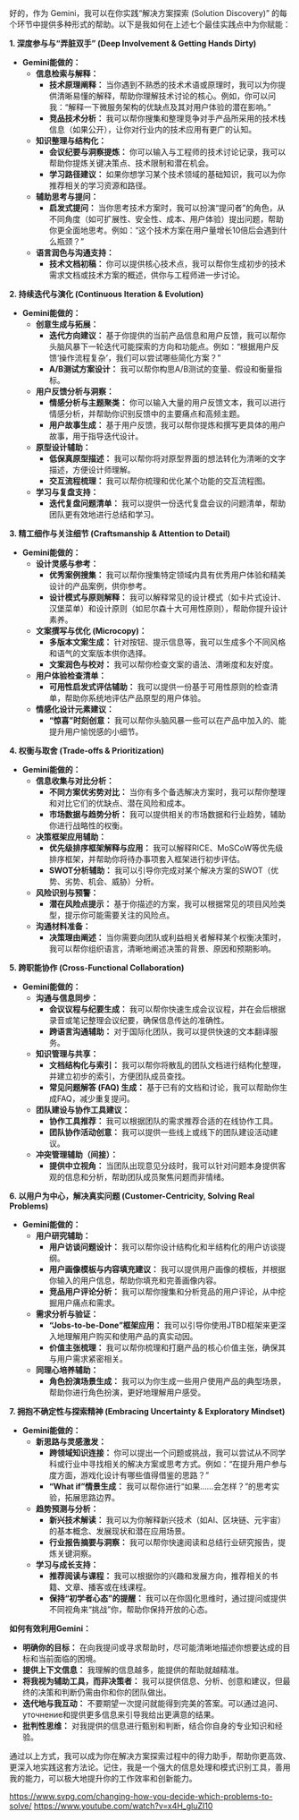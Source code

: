 好的，作为 Gemini，我可以在你实践“解决方案探索 (Solution Discovery)” 的每个环节中提供多种形式的帮助。以下是我如何在上述七个最佳实践点中为你赋能：

**1. 深度参与与“弄脏双手” (Deep Involvement & Getting Hands Dirty)**

*   **Gemini能做的：**
    *   **信息检索与解释：**
        *   **技术原理阐释：** 当你遇到不熟悉的技术术语或原理时，我可以为你提供清晰易懂的解释，帮助你理解技术讨论的核心。例如，你可以问我：“解释一下微服务架构的优缺点及其对用户体验的潜在影响。”
        *   **竞品技术分析：** 我可以帮你搜集和整理竞争对手产品所采用的技术栈信息（如果公开），让你对行业内的技术应用有更广的认知。
    *   **知识整理与结构化：**
        *   **会议纪要与洞察提炼：** 你可以输入与工程师的技术讨论记录，我可以帮助你提炼关键决策点、技术限制和潜在机会。
        *   **学习路径建议：** 如果你想学习某个技术领域的基础知识，我可以为你推荐相关的学习资源和路径。
    *   **辅助思考与提问：**
        *   **启发式提问：** 当你思考技术方案时，我可以扮演“提问者”的角色，从不同角度（如可扩展性、安全性、成本、用户体验）提出问题，帮助你更全面地思考。例如：“这个技术方案在用户量增长10倍后会遇到什么瓶颈？”
    *   **语言润色与沟通支持：**
        *   **技术文档初稿：** 你可以提供核心技术点，我可以帮你生成初步的技术需求文档或技术方案的概述，供你与工程师进一步讨论。

**2. 持续迭代与演化 (Continuous Iteration & Evolution)**

*   **Gemini能做的：**
    *   **创意生成与拓展：**
        *   **迭代方向建议：** 基于你提供的当前产品信息和用户反馈，我可以帮你头脑风暴下一轮迭代可能探索的方向和功能点。例如：“根据用户反馈‘操作流程复杂’，我们可以尝试哪些简化方案？”
        *   **A/B测试方案设计：** 我可以帮你构思A/B测试的变量、假设和衡量指标。
    *   **用户反馈分析与洞察：**
        *   **情感分析与主题聚类：** 你可以输入大量的用户反馈文本，我可以进行情感分析，并帮助你识别反馈中的主要痛点和高频主题。
        *   **用户故事生成：** 基于用户反馈，我可以帮你提炼和撰写更具体的用户故事，用于指导迭代设计。
    *   **原型设计辅助：**
        *   **低保真原型描述：** 我可以帮你将对原型界面的想法转化为清晰的文字描述，方便设计师理解。
        *   **交互流程梳理：** 我可以帮你梳理和优化某个功能的交互流程图。
    *   **学习与复盘支持：**
        *   **迭代复盘问题清单：** 我可以提供一份迭代复盘会议的问题清单，帮助团队更有效地进行总结和学习。

**3. 精工细作与关注细节 (Craftsmanship & Attention to Detail)**

*   **Gemini能做的：**
    *   **设计灵感与参考：**
        *   **优秀案例搜集：** 我可以帮你搜集特定领域内具有优秀用户体验和精美设计的产品案例，供你参考。
        *   **设计模式与原则解释：** 我可以解释常见的设计模式（如卡片式设计、汉堡菜单）和设计原则（如尼尔森十大可用性原则），帮助你提升设计素养。
    *   **文案撰写与优化 (Microcopy)：**
        *   **多版本文案生成：** 针对按钮、提示信息等，我可以生成多个不同风格和语气的文案版本供你选择。
        *   **文案润色与校对：** 我可以帮你检查文案的语法、清晰度和友好度。
    *   **用户体验检查清单：**
        *   **可用性启发式评估辅助：** 我可以提供一份基于可用性原则的检查清单，帮助你系统地评估产品原型的用户体验。
    *   **情感化设计元素建议：**
        *   **“惊喜”时刻创意：** 我可以帮你头脑风暴一些可以在产品中加入的、能提升用户愉悦感的小细节。

**4. 权衡与取舍 (Trade-offs & Prioritization)**

*   **Gemini能做的：**
    *   **信息收集与对比分析：**
        *   **不同方案优劣势对比：** 当你有多个备选解决方案时，我可以帮你整理和对比它们的优缺点、潜在风险和成本。
        *   **市场数据与趋势分析：** 我可以提供相关的市场数据和行业趋势，辅助你进行战略性的权衡。
    *   **决策框架应用辅助：**
        *   **优先级排序框架解释与应用：** 我可以解释RICE、MoSCoW等优先级排序框架，并帮助你将待办事项套入框架进行初步评估。
        *   **SWOT分析辅助：** 我可以引导你完成对某个解决方案的SWOT（优势、劣势、机会、威胁）分析。
    *   **风险识别与预警：**
        *   **潜在风险点提示：** 基于你描述的方案，我可以根据常见的项目风险类型，提示你可能需要关注的风险点。
    *   **沟通材料准备：**
        *   **决策理由阐述：** 当你需要向团队或利益相关者解释某个权衡决策时，我可以帮你组织语言，清晰地阐述决策的背景、原因和预期影响。

**5. 跨职能协作 (Cross-Functional Collaboration)**

*   **Gemini能做的：**
    *   **沟通与信息同步：**
        *   **会议议程与纪要生成：** 我可以帮你快速生成会议议程，并在会后根据录音或笔记整理会议纪要，确保信息传达的准确性。
        *   **跨语言沟通辅助：** 对于国际化团队，我可以提供快速的文本翻译服务。
    *   **知识管理与共享：**
        *   **文档结构化与索引：** 我可以帮你将散乱的团队文档进行结构化整理，并建立初步的索引，方便团队成员查找。
        *   **常见问题解答 (FAQ) 生成：** 基于已有的文档和讨论，我可以帮助你生成FAQ，减少重复提问。
    *   **团队建设与协作工具建议：**
        *   **协作工具推荐：** 我可以根据团队的需求推荐合适的在线协作工具。
        *   **团队协作活动创意：** 我可以提供一些线上或线下的团队建设活动建议。
    *   **冲突管理辅助（间接）：**
        *   **提供中立视角：** 当团队出现意见分歧时，我可以针对问题本身提供客观的信息和分析，帮助团队成员聚焦问题而非情绪。

**6. 以用户为中心，解决真实问题 (Customer-Centricity, Solving Real Problems)**

*   **Gemini能做的：**
    *   **用户研究辅助：**
        *   **用户访谈问题设计：** 我可以帮你设计结构化和半结构化的用户访谈提纲。
        *   **用户画像模板与内容填充建议：** 我可以提供用户画像的模板，并根据你输入的用户信息，帮助你填充和完善画像内容。
        *   **竞品用户评论分析：** 我可以帮你搜集和分析竞品的用户评论，从中挖掘用户痛点和需求。
    *   **需求分析与验证：**
        *   **“Jobs-to-be-Done”框架应用：** 我可以引导你使用JTBD框架来更深入地理解用户购买和使用产品的真实动因。
        *   **价值主张梳理：** 我可以帮你梳理和打磨产品的核心价值主张，确保其与用户需求紧密相关。
    *   **同理心培养辅助：**
        *   **角色扮演场景生成：** 我可以为你生成一些用户使用产品的典型场景，帮助你进行角色扮演，更好地理解用户感受。

**7. 拥抱不确定性与探索精神 (Embracing Uncertainty & Exploratory Mindset)**

*   **Gemini能做的：**
    *   **新思路与灵感激发：**
        *   **跨领域知识连接：** 你可以提出一个问题或挑战，我可以尝试从不同学科或行业中寻找相关的解决方案或思考方式。例如：“在提升用户参与度方面，游戏化设计有哪些值得借鉴的思路？”
        *   **“What if”情景生成：** 我可以帮你进行“如果……会怎样？”的思考实验，拓展思路边界。
    *   **趋势预测与分析：**
        *   **新兴技术解读：** 我可以为你解释新兴技术（如AI、区块链、元宇宙）的基本概念、发展现状和潜在应用场景。
        *   **行业报告摘要与洞察：** 我可以帮你快速阅读和总结行业研究报告，提炼关键洞察。
    *   **学习与成长支持：**
        *   **推荐阅读与课程：** 我可以根据你的兴趣和发展方向，推荐相关的书籍、文章、播客或在线课程。
        *   **保持“初学者心态”的提醒：** 我可以在你固化思维时，通过提问或提供不同视角来“挑战”你，帮助你保持开放的心态。

**如何有效利用Gemini：**

*   **明确你的目标：** 在向我提问或寻求帮助时，尽可能清晰地描述你想要达成的目标和当前面临的困境。
*   **提供上下文信息：** 我理解的信息越多，能提供的帮助就越精准。
*   **将我视为辅助工具，而非决策者：** 我可以提供信息、分析、创意和建议，但最终的决策和判断仍需由你和你的团队做出。
*   **迭代地与我互动：** 不要期望一次提问就能得到完美的答案。可以通过追问、 уточнение和提供更多信息来引导我给出更满意的结果。
*   **批判性思维：** 对我提供的信息进行甄别和判断，结合你自身的专业知识和经验。

通过以上方式，我可以成为你在解决方案探索过程中的得力助手，帮助你更高效、更深入地实践这套方法论。记住，我是一个强大的信息处理和模式识别工具，善用我的能力，可以极大地提升你的工作效率和创新能力。


https://www.svpg.com/changing-how-you-decide-which-problems-to-solve/
https://www.youtube.com/watch?v=x4H_gluZI10

